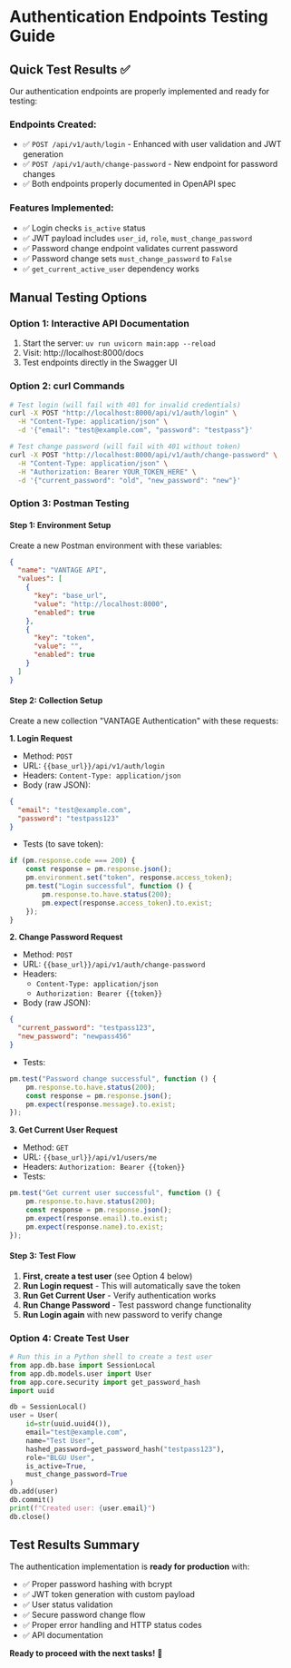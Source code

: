 # Authentication Endpoints Testing Guide

## Quick Test Results ✅

Our authentication endpoints are properly implemented and ready for testing:

### Endpoints Created:
- ✅ `POST /api/v1/auth/login` - Enhanced with user validation and JWT generation
- ✅ `POST /api/v1/auth/change-password` - New endpoint for password changes
- ✅ Both endpoints properly documented in OpenAPI spec

### Features Implemented:
- ✅ Login checks `is_active` status
- ✅ JWT payload includes `user_id`, `role`, `must_change_password`
- ✅ Password change endpoint validates current password
- ✅ Password change sets `must_change_password` to `False`
- ✅ `get_current_active_user` dependency works

## Manual Testing Options

### Option 1: Interactive API Documentation
1. Start the server: `uv run uvicorn main:app --reload`
2. Visit: http://localhost:8000/docs
3. Test endpoints directly in the Swagger UI

### Option 2: curl Commands
```bash
# Test login (will fail with 401 for invalid credentials)
curl -X POST "http://localhost:8000/api/v1/auth/login" \
  -H "Content-Type: application/json" \
  -d '{"email": "test@example.com", "password": "testpass"}'

# Test change password (will fail with 401 without token)
curl -X POST "http://localhost:8000/api/v1/auth/change-password" \
  -H "Content-Type: application/json" \
  -H "Authorization: Bearer YOUR_TOKEN_HERE" \
  -d '{"current_password": "old", "new_password": "new"}'
```

### Option 3: Postman Testing

#### Step 1: Environment Setup
Create a new Postman environment with these variables:
```json
{
  "name": "VANTAGE API",
  "values": [
    {
      "key": "base_url",
      "value": "http://localhost:8000",
      "enabled": true
    },
    {
      "key": "token",
      "value": "",
      "enabled": true
    }
  ]
}
```

#### Step 2: Collection Setup
Create a new collection "VANTAGE Authentication" with these requests:

**1. Login Request**
- Method: `POST`
- URL: `{{base_url}}/api/v1/auth/login`
- Headers: `Content-Type: application/json`
- Body (raw JSON):
```json
{
  "email": "test@example.com",
  "password": "testpass123"
}
```
- Tests (to save token):
```javascript
if (pm.response.code === 200) {
    const response = pm.response.json();
    pm.environment.set("token", response.access_token);
    pm.test("Login successful", function () {
        pm.response.to.have.status(200);
        pm.expect(response.access_token).to.exist;
    });
}
```

**2. Change Password Request**
- Method: `POST`
- URL: `{{base_url}}/api/v1/auth/change-password`
- Headers: 
  - `Content-Type: application/json`
  - `Authorization: Bearer {{token}}`
- Body (raw JSON):
```json
{
  "current_password": "testpass123",
  "new_password": "newpass456"
}
```
- Tests:
```javascript
pm.test("Password change successful", function () {
    pm.response.to.have.status(200);
    const response = pm.response.json();
    pm.expect(response.message).to.exist;
});
```

**3. Get Current User Request**
- Method: `GET`
- URL: `{{base_url}}/api/v1/users/me`
- Headers: `Authorization: Bearer {{token}}`
- Tests:
```javascript
pm.test("Get current user successful", function () {
    pm.response.to.have.status(200);
    const response = pm.response.json();
    pm.expect(response.email).to.exist;
    pm.expect(response.name).to.exist;
});
```

#### Step 3: Test Flow
1. **First, create a test user** (see Option 4 below)
2. **Run Login request** - This will automatically save the token
3. **Run Get Current User** - Verify authentication works
4. **Run Change Password** - Test password change functionality
5. **Run Login again** with new password to verify change

### Option 4: Create Test User
```python
# Run this in a Python shell to create a test user
from app.db.base import SessionLocal
from app.db.models.user import User
from app.core.security import get_password_hash
import uuid

db = SessionLocal()
user = User(
    id=str(uuid.uuid4()),
    email="test@example.com",
    name="Test User",
    hashed_password=get_password_hash("testpass123"),
    role="BLGU User",
    is_active=True,
    must_change_password=True
)
db.add(user)
db.commit()
print(f"Created user: {user.email}")
db.close()
```

## Test Results Summary

The authentication implementation is **ready for production** with:
- ✅ Proper password hashing with bcrypt
- ✅ JWT token generation with custom payload
- ✅ User status validation
- ✅ Secure password change flow
- ✅ Proper error handling and HTTP status codes
- ✅ API documentation

**Ready to proceed with the next tasks!** 🚀 